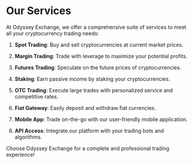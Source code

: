 # Our Services

At Odyssey Exchange, we offer a comprehensive suite of services to meet all your cryptocurrency trading needs:

1. **Spot Trading**: Buy and sell cryptocurrencies at current market prices.

2. **Margin Trading**: Trade with leverage to maximize your potential profits.

3. **Futures Trading**: Speculate on the future prices of cryptocurrencies.

4. **Staking**: Earn passive income by staking your cryptocurrencies.

5. **OTC Trading**: Execute large trades with personalized service and competitive rates.

6. **Fiat Gateway**: Easily deposit and withdraw fiat currencies.

7. **Mobile App**: Trade on-the-go with our user-friendly mobile application.

8. **API Access**: Integrate our platform with your trading bots and algorithms.

Choose Odyssey Exchange for a complete and professional trading experience!